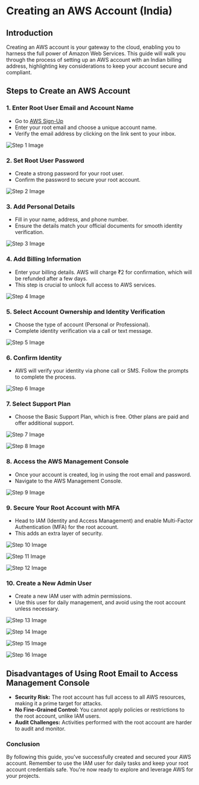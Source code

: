 # Creating an AWS Account (India)

## Introduction

Creating an AWS account is your gateway to the cloud, enabling you to harness the full power of Amazon Web Services. This guide will walk you through the process of setting up an AWS account with an Indian billing address, highlighting key considerations to keep your account secure and compliant.

## Steps to Create an AWS Account

### 1. Enter Root User Email and Account Name
- Go to [AWS Sign-Up](https://aws.amazon.com/)
- Enter your root email and choose a unique account name.
- Verify the email address by clicking on the link sent to your inbox.

![Step 1 Image](../images/signUpPage.png)

### 2. Set Root User Password
- Create a strong password for your root user.
- Confirm the password to secure your root account.

![Step 2 Image](../images/passwordPage.png)

### 3. Add Personal Details
- Fill in your name, address, and phone number.
- Ensure the details match your official documents for smooth identity verification.

![Step 3 Image](../images/personalDetails.png)

### 4. Add Billing Information
- Enter your billing details. AWS will charge ₹2 for confirmation, which will be refunded after a few days.
- This step is crucial to unlock full access to AWS services.

![Step 4 Image](../images/billingInfo.png)

### 5. Select Account Ownership and Identity Verification
- Choose the type of account (Personal or Professional).
- Complete identity verification via a call or text message.

![Step 5 Image](../images/selectingAccount.png)

### 6. Confirm Identity
- AWS will verify your identity via phone call or SMS. Follow the prompts to complete the process.

![Step 6 Image](../images/confirmationPage.png)

### 7. Select Support Plan
- Choose the Basic Support Plan, which is free. Other plans are paid and offer additional support.

![Step 7 Image](../images/supportPlan.png)

![Step 8 Image](../images/accountCreationComplete.png)

### 8. Access the AWS Management Console
- Once your account is created, log in using the root email and password.
- Navigate to the AWS Management Console.

![Step 9 Image](../images/managementConsole.png)

### 9. Secure Your Root Account with MFA
- Head to IAM (Identity and Access Management) and enable Multi-Factor Authentication (MFA) for the root account.
- This adds an extra layer of security.

![Step 10 Image](../images/iamDashboard.png)

![Step 11 Image](../images/mfaSetup.png)

![Step 12 Image](../images/mfaAuthentication.png)

### 10. Create a New Admin User
- Create a new IAM user with admin permissions.
- Use this user for daily management, and avoid using the root account unless necessary.

![Step 13 Image](../images/iamUserPage.png)

![Step 14 Image](../images/iamUserLogin.png)

![Step 15 Image](../images/iamUserPolicy.png)

![Step 16 Image](../images/adminUser.png)

## Disadvantages of Using Root Email to Access Management Console

- **Security Risk:** The root account has full access to all AWS resources, making it a prime target for attacks.
- **No Fine-Grained Control:** You cannot apply policies or restrictions to the root account, unlike IAM users.
- **Audit Challenges:** Activities performed with the root account are harder to audit and monitor.

### Conclusion

By following this guide, you've successfully created and secured your AWS account. Remember to use the IAM user for daily tasks and keep your root account credentials safe. You're now ready to explore and leverage AWS for your projects.